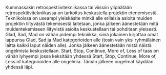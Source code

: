 Kummassakin retrospektiivitekniikassa tai viissiin ylipäätään retrospektiivitekniikassa on tarkoitus keskustella projektin
etenemisestä. Tekniikoissa on useampi yleiskäsite minkä alle erilaisia asioita muiden projektiin liityvästä tekemisestä 
laitetaan, jonka jälkeen äänestetään mitä muidentekemiseen liityvistä asioita keskustellaan tai pohditaan yleisesti. 
Glad, Sad, Mad on vähän pidempi tekniikka, siinä jokainen kirjottaa omat lappunsa Glad, Sad ja Mad kategorioiden alle
(tosin vain yksi ryhmäläinen laitta kaikki laput näiden alle). Jonka jälkeen äänestetään mistä näistä ongelmista keskustellaan.
Start, Stop, Continue, More of, Less of taas on vähän lyhyempi jossa keksitään yhdessä Start, Stop, Continue, More of, Less of
kategorioiden alle ongelmia. Tämän jälkeen ongelmat käydään yhdessä läpi.


